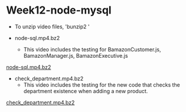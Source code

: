 # Week12-node-mysql

* To unzip video files, 'bunzip2 <file name>'

* node-sql.mp4.bz2
  * This video includes the testing for BamazonCustomer.js, BamazonManager.js, BamazonExecutive.js

[node-sql.mp4.bz2](https://github.com/clshu/Week12-node-mysql/node-sql.mp4.bz2)

* check_department.mp4.bz2
  * This video includes the testing for the new code that checks the department existence when adding a new product.

[check_department.mp4.bz2](https://github.com/clshu/Week12-node-mysql/check_department.mp4.bz2)

